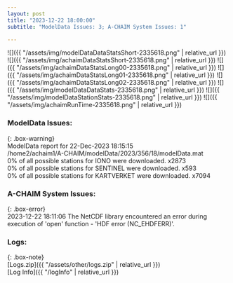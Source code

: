 ```yaml
---
layout: post
title: "2023-12-22 18:00:00"
subtitle: "ModelData Issues: 3; A-CHAIM System Issues: 1"

---
```


![]({{ "/assets/img/modelDataDataStatsShort-2335618.png" | relative_url }})
![]({{ "/assets/img/achaimDataStatsShort-2335618.png" | relative_url }})
![]({{ "/assets/img/achaimDataStatsLong00-2335618.png" | relative_url }})
![]({{ "/assets/img/achaimDataStatsLong01-2335618.png" | relative_url }})
![]({{ "/assets/img/achaimDataStatsLong02-2335618.png" | relative_url }})
![]({{ "/assets/img/modelDataDataStats-2335618.png" | relative_url }})
![]({{ "/assets/img/modelDataStationStats-2335618.png" | relative_url }})
![]({{ "/assets/img/achaimRunTime-2335618.png" | relative_url }})


### ModelData Issues:  
  
{: .box-warning}  
 ModelData report for 22-Dec-2023 18:15:15   
 /home2/achaim1/A-CHAIM/modelData/2023/356/18/modelData.mat   
 0% of all possible stations for IONO were downloaded. x2873   
 0% of all possible stations for SENTINEL were downloaded. x593   
 0% of all possible stations for KARTVERKET were downloaded. x7094   
  
### A-CHAIM System Issues:  
  
{: .box-error}  
2023-12-22 18:11:06 The NetCDF library encountered an error during execution of 'open' function - 'HDF error (NC_EHDFERR)'.  

### Logs:  
  
{: .box-note}  
[Logs.zip]({{ "/assets/other/logs.zip" | relative_url }})  
[Log Info]({{ "/logInfo" | relative_url }})  
